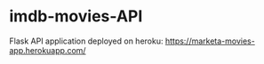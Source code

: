 # imdb-movies-API
Flask API application  deployed on heroku: https://marketa-movies-app.herokuapp.com/ 

